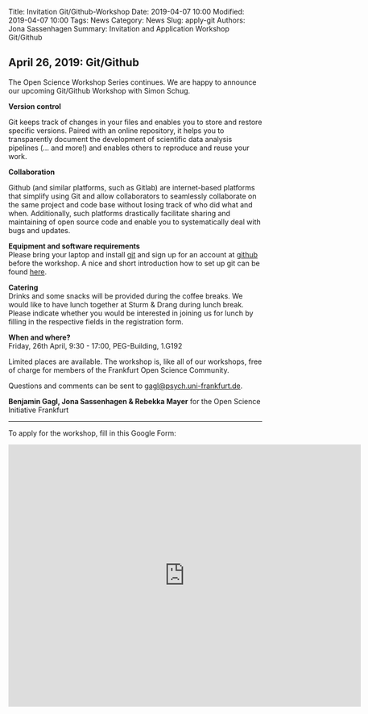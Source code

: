 Title: Invitation Git/Github-Workshop
Date: 2019-04-07 10:00
Modified: 2019-04-07 10:00
Tags: News
Category: News
Slug: apply-git
Authors: Jona Sassenhagen
Summary: Invitation and Application Workshop Git/Github

## April 26, 2019: **Git/Github**

The Open Science Workshop Series continues. We are happy to announce our
upcoming Git/Github Workshop with Simon Schug.

**Version control**

Git keeps track of changes in your files and enables you to
store and restore specific versions.
Paired with an online repository, it helps you to transparently document the 
development of scientific data analysis pipelines (... and more!) and enables 
others to reproduce and reuse your work.

**Collaboration**

Github (and similar platforms, such as Gitlab) are internet-based platforms that
simplify using Git and allow collaborators to seamlessly collaborate
on the same project and code base without losing track of who did what and when.
Additionally, such platforms drastically facilitate sharing and maintaining of
open source code and enable you to systematically deal with bugs and updates.

**Equipment and software requirements**  
Please bring your laptop and install [git](https://git-scm.com/downloads) and 
sign up for an account at [github](https://github.com/) before the workshop.
A nice and short introduction how to set up git can be found
[here](https://git-scm.com/book/en/v2/Getting-Started-Installing-Git).

**Catering**  
Drinks and some snacks will be provided during the coffee breaks.
We would like to have lunch together at Sturm & Drang during lunch break.
Please indicate whether you would be interested in joining us for lunch by
filling in the respective fields in the registration form. 

**When and where?**  
Friday, 26th April, 9:30 - 17:00, PEG-Building, 1.G192 

Limited places are available. 
The workshop is, like all of our workshops, free of charge for members of the
Frankfurt Open Science Community.

Questions and comments can be sent to gagl@psych.uni-frankfurt.de.

**Benjamin Gagl, Jona Sassenhagen & Rebekka Mayer**
for the Open Science Initiative Frankfurt 

---

To apply for the workshop, fill in this Google Form:
<iframe
src="https://docs.google.com/forms/d/1jdJZQt3ai9Nr6z3utxWUteNoNiXq-FR7tKlDLzwyhlE/viewform?embedded=true"
width="700" height="520" frameborder="0" marginheight="0" marginwidth="0">Loading...</iframe>



